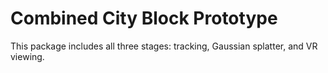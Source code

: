 # Combined City Block Prototype
This package includes all three stages: tracking, Gaussian splatter, and VR viewing.
